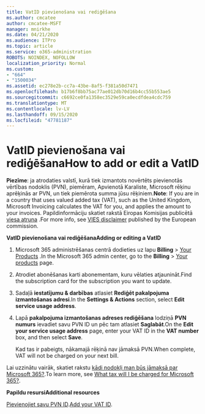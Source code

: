 ```yaml
---
title: VatID pievienošana vai rediģēšana
ms.author: cmcatee
author: cmcatee-MSFT
manager: mnirkhe
ms.date: 04/21/2020
ms.audience: ITPro
ms.topic: article
ms.service: o365-administration
ROBOTS: NOINDEX, NOFOLLOW
localization_priority: Normal
ms.custom:
- "664"
- "1500034"
ms.assetid: ec278e2b-cc7a-43be-8af5-f381a50d7471
ms.openlocfilehash: b17b6f8bb75ac77ae012db70d16b4cc55b553ae5
ms.sourcegitcommit: c6692ce0fa1358ec3529e59ca0ecdfdea4cdc759
ms.translationtype: MT
ms.contentlocale: lv-LV
ms.lasthandoff: 09/15/2020
ms.locfileid: "47781187"
---
```

# <a name="how-to-add-or-edit-a-vatid"></a><span data-ttu-id="94e63-102">VatID pievienošana vai rediģēšana</span><span class="sxs-lookup"><span data-stu-id="94e63-102">How to add or edit a VatID</span></span>

<span data-ttu-id="94e63-103">**Piezīme**: ja atrodaties valstī, kurā tiek izmantots novērtēts pievienotās vērtības nodoklis (PVN), piemēram, Apvienotā Karaliste, Microsoft rēķinu aprēķinās ar PVN, un tiek piemērota summa jūsu rēķiniem.</span><span class="sxs-lookup"><span data-stu-id="94e63-103">**Note**: If you are in a country that uses valued added tax (VAT), such as the United Kingdom, Microsoft Invoicing calculates the VAT for you, and applies the amount to your invoices.</span></span> <span data-ttu-id="94e63-104">Papildinformāciju skatiet rakstā Eiropas Komisijas publicētā [viesa atruna](https://go.microsoft.com/fwlink/p/?LinkID=841741) .</span><span class="sxs-lookup"><span data-stu-id="94e63-104">For more info, see [VIES disclaimer](https://go.microsoft.com/fwlink/p/?LinkID=841741) published by the European commission.</span></span>

<span data-ttu-id="94e63-105">**VatID pievienošana vai rediģēšana**</span><span class="sxs-lookup"><span data-stu-id="94e63-105">**Adding or editing a VatID**</span></span>

1. <span data-ttu-id="94e63-106">Microsoft 365 administrēšanas centrā dodieties uz lapu **Billing** \> [Your Products](https://go.microsoft.com/fwlink/p/?linkid=842054) .</span><span class="sxs-lookup"><span data-stu-id="94e63-106">In the Microsoft 365 admin center, go to the **Billing** \> [Your products](https://go.microsoft.com/fwlink/p/?linkid=842054) page.</span></span>

2. <span data-ttu-id="94e63-107">Atrodiet abonēšanas karti abonementam, kuru vēlaties atjaunināt.</span><span class="sxs-lookup"><span data-stu-id="94e63-107">Find the subscription card for the subscription you want to update.</span></span>

3. <span data-ttu-id="94e63-108">Sadaļā **iestatījumu & darbības** atlasiet **Rediģēt pakalpojuma izmantošanas adresi**.</span><span class="sxs-lookup"><span data-stu-id="94e63-108">In the **Settings & Actions** section, select **Edit service usage address**.</span></span>

4. <span data-ttu-id="94e63-109">Lapā **pakalpojuma izmantošanas adreses rediģēšana** lodziņā **PVN numurs** ievadiet savu PVN ID un pēc tam atlasiet **Saglabāt**.</span><span class="sxs-lookup"><span data-stu-id="94e63-109">On the **Edit your service usage address** page, enter your VAT ID in the **VAT number** box, and then select **Save**.</span></span>

    <span data-ttu-id="94e63-110">Kad tas ir pabeigts, nākamajā rēķinā nav jāmaksā PVN.</span><span class="sxs-lookup"><span data-stu-id="94e63-110">When complete, VAT will not be charged on your next bill.</span></span>

<span data-ttu-id="94e63-111">Lai uzzinātu vairāk, skatiet rakstu [kādi nodokļi man būs jāmaksā par Microsoft 365?](https://docs.microsoft.com/microsoft-365/commerce/billing-and-payments/tax-information).</span><span class="sxs-lookup"><span data-stu-id="94e63-111">To learn more, see [What tax will I be charged for Microsoft 365?](https://docs.microsoft.com/microsoft-365/commerce/billing-and-payments/tax-information).</span></span>

<span data-ttu-id="94e63-112">**Papildu resursi**</span><span class="sxs-lookup"><span data-stu-id="94e63-112">**Additional resources**</span></span>

<span data-ttu-id="94e63-113">[Pievienojiet savu PVN ID](https://docs.microsoft.com/microsoft-365/commerce/billing-and-payments/tax-information?view=o365-worldwide#add-your-vat-id-eu-countries-only).</span><span class="sxs-lookup"><span data-stu-id="94e63-113">[Add your VAT ID](https://docs.microsoft.com/microsoft-365/commerce/billing-and-payments/tax-information?view=o365-worldwide#add-your-vat-id-eu-countries-only).</span></span>